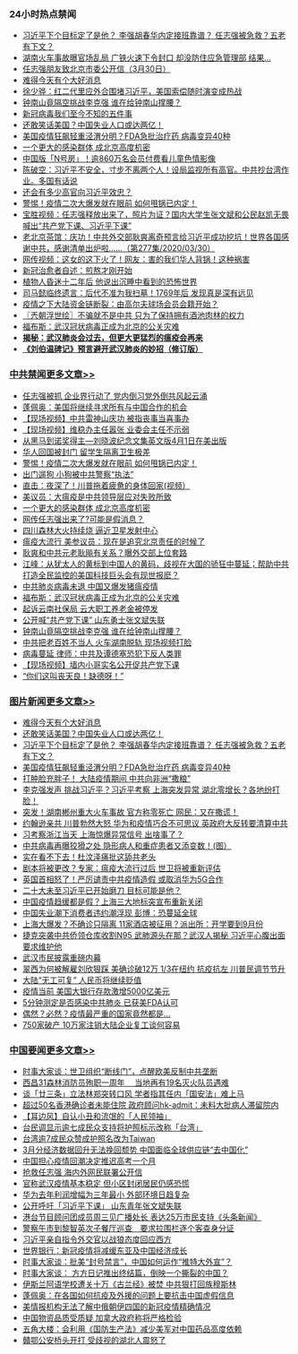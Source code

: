 <div class="catlist">
<h3>24小时热点禁闻</h3>
<ul>
<li><a href="https://github.com/fqnews/bnews/blob/master/topimagenews/20200331/1303489.md">习近平下个目标定了是他？ 李强胡春华内定接班靠谱？ 任志强被急救？五老有下文？</a></li>
<li><a href="https://github.com/fqnews/bnews/blob/master/cbnews/20200330/1303415.md">湖南火车事故曝官场乱局 广铁火速下令封口 却没防住应急管理部 结果…</a></li>
<li><a href="https://github.com/fqnews/bnews/blob/master/baitai/20200331/1303652.md">任志强朋友致北京市委公开信（3月30日）</a></li>
<li><a href="https://github.com/fqnews/bnews/blob/master/topimagenews/20200331/1303798.md">难得今天有个大好消息</a></li>
<li><a href="https://github.com/fqnews/bnews/blob/master/baitai/20200331/1303574.md">徐少骅&#65306;红二代里应外合围堵习近平&#65292;美国索偿随时演变成热战</a></li>
<li><a href="https://github.com/fqnews/bnews/blob/master/cbnews/20200331/1303740.md">钟南山竟隔空挑战李克强 谁在给钟南山撑腰？</a></li>
<li><a href="https://github.com/fqnews/bnews/blob/master/cbnews/20200331/1303572.md">新冠病毒我们至今不知的五件事</a></li>
<li><a href="https://github.com/fqnews/bnews/blob/master/topimagenews/20200331/1303672.md">还敢笑话美国？中国失业人口或达两亿！</a></li>
<li><a href="https://github.com/fqnews/bnews/blob/master/topimagenews/20200330/1303428.md">美国疫情狂飙轻重泾渭分明？FDA急批治疗药 病毒变异40种</a></li>
<li><a href="https://github.com/fqnews/bnews/blob/master/cbnews/20200331/1303892.md">一个更大的感染群体 成北京高度机密</a></li>
<li><a href="https://github.com/fqnews/bnews/blob/master/cbnews/20200331/1303528.md">中国版「N号房」！逾860万名会员付费看儿童色情影像</a></li>
<li><a href="https://github.com/fqnews/bnews/blob/master/cbnews/20200331/1303645.md">陈破空：习近平不安全，寸步不离两个人！设局监视所有高官。中共抄台湾作业。多国有话说 </a></li>
<li><a href="https://github.com/fqnews/bnews/blob/master/ssgc/20200330/1303457.md">还会有多少高官向习近平效忠？</a></li>
<li><a href="https://github.com/fqnews/bnews/blob/master/cbnews/20200331/1303921.md">警惕！疫情二次大爆发就在眼前 如何甩锅已内定！</a></li>
<li><a href="https://github.com/fqnews/bnews/blob/master/bannedvideo/20200331/1303510.md">宝胜视频：任志强释放出来了，照片为证？国内大学生张文斌和公民赵凯无畏喊出“共产党下课、习近平下课”</a></li>
<li><a href="https://github.com/fqnews/bnews/blob/master/bannedvideo/20200331/1303664.md">老北京茶馆：庆功！中共外交部耿爽离奇预言给习近平成功挖坑！世界各国感谢中共，感谢清单出炉啦……（第277集/2020/03/30） </a></li>
<li><a href="https://github.com/fqnews/bnews/blob/master/cnnews/20200331/1303751.md">网传视频：这女的这下火了！网友：害的我们华人背锅！这种祸害</a></li>
<li><a href="https://github.com/fqnews/bnews/blob/master/ssgc/20200331/1303642.md">新冠治愈者自述：煎熬才刚开始</a></li>
<li><a href="https://github.com/fqnews/bnews/blob/master/funmedia/20200331/1303607.md">植物人昏迷十二年后 他说出沉睡中看到的恐怖世界</a></li>
<li><a href="https://github.com/fqnews/bnews/blob/master/funmedia/20200331/1303632.md">司马懿临终遗言：后代不准为我扫墓！1769年后 发现真是深有远见</a></li>
<li><a href="https://github.com/fqnews/bnews/blob/master/headline/20200330/1303435.md">疫情之下大陆资金链断裂：由高尔夫球场会员会籍开始？</a></li>
<li><a href="https://github.com/fqnews/bnews/blob/master/ssgc/20200331/1303590.md">〖兲朝浮世绘〗不骗就不是中共 只为了保持拥有酒池肉林的权力</a></li>
<li><a href="https://github.com/fqnews/bnews/blob/master/cbnews/20200331/1303804.md">福布斯：武汉冠状病毒正成为北京的公关灾难</a></li>
<li><b><a href="https://github.com/fqnews/bnews/blob/master/comments/20200211/1275071.md" target="_blank">揭秘：武汉肺炎会过去，但更大更猛烈的瘟疫会再来</a></b></li>
<li><b><a href="https://github.com/fqnews/bnews/blob/master/comments/20200207/1272816.md" target="_blank">《刘伯温碑记》预言避开武汉肺炎的妙招（修订版）</a></b></li>
</ul>
</div>

<div class="catlist">
<h3><a href="https://github.com/fqnews/bnews/blob/master/cbnews/" target="_blank">中共禁闻</a><span><a href="https://github.com/fqnews/bnews/blob/master/cbnews/" target="_blank" rel="nofollow">更多文章>></a></span></h3>
<ul>
<li><a href="https://github.com/fqnews/bnews/blob/master/cbnews/20200331/1304006.md" target="_blank">任志强被抓 企业界行动了 党内倒习党外倒共风起云涌</a></li>
<li><a href="https://github.com/fqnews/bnews/blob/master/cbnews/20200331/1303997.md" target="_blank">蓬佩奥：美国将继续寻求所有与中国合作的机会</a></li>
<li><a href="https://github.com/fqnews/bnews/blob/master/cbnews/20200331/1303963.md" target="_blank">【现场视频】中共雷神山庆功 被指丧事当喜事办</a></li>
<li><a href="https://github.com/fqnews/bnews/blob/master/cbnews/20200331/1303962.md" target="_blank">【现场视频】维稳办主任嚣张 业委会主任不示弱</a></li>
<li><a href="https://github.com/fqnews/bnews/blob/master/cbnews/20200331/1303961.md" target="_blank">从黑马到诺奖得主—刘晓波纪念文集英文版4月1日在美出版</a></li>
<li><a href="https://github.com/fqnews/bnews/blob/master/cbnews/20200331/1303950.md" target="_blank">华人回国被封门 留学生隔离卫生极差</a></li>
<li><a href="https://github.com/fqnews/bnews/blob/master/cbnews/20200331/1303921.md" target="_blank">警惕！疫情二次大爆发就在眼前 如何甩锅已内定！</a></li>
<li><a href="https://github.com/fqnews/bnews/blob/master/cbnews/20200331/1303911.md" target="_blank">出门遛狗 小狗被中共警察“执法”</a></li>
<li><a href="https://github.com/fqnews/bnews/blob/master/cbnews/20200331/1303904.md" target="_blank">直击：夜深了！川普拖着疲惫的身体回家(视频）</a></li>
<li><a href="https://github.com/fqnews/bnews/blob/master/cbnews/20200331/1303899.md" target="_blank">美议员：大瘟疫是中共领导层应对失败所致</a></li>
<li><a href="https://github.com/fqnews/bnews/blob/master/cbnews/20200331/1303892.md" target="_blank">一个更大的感染群体 成北京高度机密</a></li>
<li><a href="https://github.com/fqnews/bnews/blob/master/cbnews/20200331/1303881.md" target="_blank">网传任志强出来了?可能是假消息？</a></li>
<li><a href="https://github.com/fqnews/bnews/blob/master/cbnews/20200331/1303883.md" target="_blank">四川森林大火持续烧 逼近卫星发射中心</a></li>
<li><a href="https://github.com/fqnews/bnews/blob/master/cbnews/20200331/1303868.md" target="_blank">瘟疫大流行 美参议员：现在是追究北京责任的时候了</a></li>
<li><a href="https://github.com/fqnews/bnews/blob/master/cbnews/20200331/1303850.md" target="_blank">耿爽和中共元老耿飚有关系？曝外交部上位套路</a></li>
<li><a href="https://github.com/fqnews/bnews/blob/master/cbnews/20200331/1303817.md" target="_blank">江峰：从犹太人的黄标到中国人的黄码，歧视在大国的骄狂中蔓延；帮助中共打造全民监控的美国科技巨头会有现世报麽？</a></li>
<li><a href="https://github.com/fqnews/bnews/blob/master/cbnews/20200331/1303811.md" target="_blank">中共肺炎病毒未退 中国又爆发猪瘟疫情</a></li>
<li><a href="https://github.com/fqnews/bnews/blob/master/cbnews/20200331/1303804.md" target="_blank">福布斯：武汉冠状病毒正成为北京的公关灾难</a></li>
<li><a href="https://github.com/fqnews/bnews/blob/master/cbnews/20200331/1303800.md" target="_blank">起诉云南社保局 云大职工养老金被停发</a></li>
<li><a href="https://github.com/fqnews/bnews/blob/master/cbnews/20200331/1303799.md" target="_blank">公开喊“共产党下课” 山东勇士张文斌失联</a></li>
<li><a href="https://github.com/fqnews/bnews/blob/master/cbnews/20200331/1303740.md" target="_blank">钟南山竟隔空挑战李克强 谁在给钟南山撑腰？</a></li>
<li><a href="https://github.com/fqnews/bnews/blob/master/cbnews/20200331/1303739.md" target="_blank">中共把老百姓不当人 火车湖南脱轨 现场视频打脸</a></li>
<li><a href="https://github.com/fqnews/bnews/blob/master/cbnews/20200331/1303721.md" target="_blank">病毒蔓延 律师：中共及谭德塞恐犯下反人类罪</a></li>
<li><a href="https://github.com/fqnews/bnews/blob/master/cbnews/20200331/1303720.md" target="_blank">【现场视频】墙内小哥实名公开促共产党下课</a></li>
<li><a href="https://github.com/fqnews/bnews/blob/master/cbnews/20200331/1303719.md" target="_blank">“你们这叫丧天良！缺德呀！”</a></li>

</ul>
</div>
<div class="catlist">
<h3><a href="https://github.com/fqnews/bnews/blob/master/topimagenews/" target="_blank">图片新闻</a><span><a href="https://github.com/fqnews/bnews/blob/master/topimagenews/" target="_blank" rel="nofollow">更多文章>></a></span></h3>
<ul>
<li><a href="https://github.com/fqnews/bnews/blob/master/topimagenews/20200331/1303798.md" target="_blank">难得今天有个大好消息</a></li>
<li><a href="https://github.com/fqnews/bnews/blob/master/topimagenews/20200331/1303672.md" target="_blank">还敢笑话美国？中国失业人口或达两亿！</a></li>
<li><a href="https://github.com/fqnews/bnews/blob/master/topimagenews/20200331/1303489.md" target="_blank">习近平下个目标定了是他？ 李强胡春华内定接班靠谱？ 任志强被急救？五老有下文？</a></li>
<li><a href="https://github.com/fqnews/bnews/blob/master/topimagenews/20200330/1303428.md" target="_blank">美国疫情狂飙轻重泾渭分明？FDA急批治疗药 病毒变异40种</a></li>
<li><a href="https://github.com/fqnews/bnews/blob/master/topimagenews/20200330/1303427.md" target="_blank">打肿脸充胖子！ 大陆疫情期间 中共向非洲“撒粮”</a></li>
<li><a href="https://github.com/fqnews/bnews/blob/master/topimagenews/20200330/1303326.md" target="_blank">李克强发声 挑战习近平？习近平考察 上海突发异常 湖北零增长？各地纷打脸！</a></li>
<li><a href="https://github.com/fqnews/bnews/blob/master/topimagenews/20200330/1303308.md" target="_blank">突发！湖南郴州重大火车事故 官方称零死亡 网民：又在撒谎！</a></li>
<li><a href="https://github.com/fqnews/bnews/blob/master/topimagenews/20200330/1303292.md" target="_blank">约翰逊亲共 川普勃然大怒 华为和疫情巧合不可思议 英政府大反转要清算中共</a></li>
<li><a href="https://github.com/fqnews/bnews/blob/master/topimagenews/20200330/1303284.md" target="_blank">习考察浙江当天 上海惊爆异常信号 出啥事了？</a></li>
<li><a href="https://github.com/fqnews/bnews/blob/master/topimagenews/20200330/1303268.md" target="_blank">中共病毒再曝狡猾之处 隐形病人和重症患者又添变数！(图）</a></li>
<li><a href="https://github.com/fqnews/bnews/blob/master/topimagenews/20200330/1303237.md" target="_blank">实在看不下去！杜汶泽痛批这舔共老头</a></li>
<li><a href="https://github.com/fqnews/bnews/blob/master/topimagenews/20200330/1303236.md" target="_blank">剧本将被更改？专家：瘟疫大流行过后 世卫将被重新评估</a></li>
<li><a href="https://github.com/fqnews/bnews/blob/master/topimagenews/20200330/1303155.md" target="_blank">英国首相怒了！严厉谴责中共疫情造假 或取消华为5G合作</a></li>
<li><a href="https://github.com/fqnews/bnews/blob/master/topimagenews/20200330/1302991.md" target="_blank">二十大未至习近平已开始磨刀 目标可能是他？</a></li>
<li><a href="https://github.com/fqnews/bnews/blob/master/topimagenews/20200330/1302911.md" target="_blank">中国疫情趋缓都是假？上海三大地标突宣布重新关闭</a></li>
<li><a href="https://github.com/fqnews/bnews/blob/master/topimagenews/20200330/1302854.md" target="_blank">中国失业潮下消费者违约潮浮现 彭博：恐蔓延全球</a></li>
<li><a href="https://github.com/fqnews/bnews/blob/master/topimagenews/20200330/1302804.md" target="_blank">上海大爆发？不确诊只隔离 11家酒店被征用？派出所：开学要到9月份</a></li>
<li><a href="https://github.com/fqnews/bnews/blob/master/topimagenews/20200329/1302796.md" target="_blank">捷克突袭中共侨领仓库收割N95 武肺源头在那？武汉人揭秘 习近平心腹出面要求维护他</a></li>
<li><a href="https://github.com/fqnews/bnews/blob/master/topimagenews/20200329/1302773.md" target="_blank">武汉市民披露重磅内幕</a></li>
<li><a href="https://github.com/fqnews/bnews/blob/master/topimagenews/20200329/1302695.md" target="_blank">翠西为何被解雇刘欣狠踩 美确诊破12万 1/3在纽约 抗疫抗左 川普民调节节升</a></li>
<li><a href="https://github.com/fqnews/bnews/blob/master/topimagenews/20200329/1302675.md" target="_blank">大陆“无工可复” 人民币将继续贬值</a></li>
<li><a href="https://github.com/fqnews/bnews/blob/master/topimagenews/20200329/1302625.md" target="_blank">疫情当前 美国大银行存款激增5000亿美元</a></li>
<li><a href="https://github.com/fqnews/bnews/blob/master/topimagenews/20200329/1302624.md" target="_blank">5分钟测定是否感染中共肺炎 已获美FDA认可</a></li>
<li><a href="https://github.com/fqnews/bnews/blob/master/topimagenews/20200329/1302616.md" target="_blank">偶然？必然？疫情最严重的国家竟然都是&#8230;</a></li>
<li><a href="https://github.com/fqnews/bnews/blob/master/topimagenews/20200329/1302554.md" target="_blank">750家破产 10万家注销大陆企业复工谈何容易</a></li>

</ul>
</div>
<div class="catlist">
<h3><a href="https://github.com/fqnews/bnews/blob/master/headline/" target="_blank">中国要闻</a><span><a href="https://github.com/fqnews/bnews/blob/master/headline/" target="_blank" rel="nofollow">更多文章>></a></span></h3>
<ul>
<li><a href="https://github.com/fqnews/bnews/blob/master/headline/20200331/1304021.md" target="_blank">时事大家谈：世卫组织“断线门”，点醒欧美反制中共垄断</a></li>
<li><a href="https://github.com/fqnews/bnews/blob/master/headline/20200331/1304010.md" target="_blank">西昌31森林消防员殉职一周年 　当地再有19名灭火队员遇难</a></li>
<li><a href="https://github.com/fqnews/bnews/blob/master/headline/20200331/1304009.md" target="_blank">谈「廿三条」立法林郑突转口风    学者指其任内「国安法」难上马</a></li>
<li><a href="https://github.com/fqnews/bnews/blob/master/headline/20200331/1304008.md" target="_blank">超过50名香港确诊者未能住院    政府顾问hk-admit：未料大批病人滞留院内</a></li>
<li><a href="https://github.com/fqnews/bnews/blob/master/headline/20200331/1304007.md" target="_blank">【耳边风】自认小丑和流氓的「人民领袖」</a></li>
<li><a href="https://github.com/fqnews/bnews/blob/master/headline/20200331/1304000.md" target="_blank">台民调显示逾七成民众支持将护照标示改称「台湾」</a></li>
<li><a href="https://github.com/fqnews/bnews/blob/master/headline/20200331/1303992.md" target="_blank">台湾逾7成民众赞成护照名改为Taiwan</a></li>
<li><a href="https://github.com/fqnews/bnews/blob/master/headline/20200331/1303991.md" target="_blank">3月分经济数据回升无法挽回颓势  中国面临全球供应链“去中国化”</a></li>
<li><a href="https://github.com/fqnews/bnews/blob/master/headline/20200331/1303982.md" target="_blank">中国担心疫情回潮决定推迟高考一个月</a></li>
<li><a href="https://github.com/fqnews/bnews/blob/master/headline/20200331/1303981.md" target="_blank">抢救任志强    海内外网民联署公开信</a></li>
<li><a href="https://github.com/fqnews/bnews/blob/master/headline/20200331/1303974.md" target="_blank">官称武汉疫情基本稳定   但小区封闭居民仍感恐慌</a></li>
<li><a href="https://github.com/fqnews/bnews/blob/master/headline/20200331/1303970.md" target="_blank">华为去年利润增幅为三年最小 外部环境日趋复杂</a></li>
<li><a href="https://github.com/fqnews/bnews/blob/master/headline/20200331/1303969.md" target="_blank">公开呼吁「习近平下课」  山东青年张文斌失联</a></li>
<li><a href="https://github.com/fqnews/bnews/blob/master/headline/20200331/1303968.md" target="_blank">港台节目顾问团成员周三见广播处长    表达25万市民支持《头条新闻》</a></li>
<li><a href="https://github.com/fqnews/bnews/blob/master/headline/20200331/1303967.md" target="_blank">警察午市到黎智英次子餐厅巡查　要求拉围栏逐个客查身分证</a></li>
<li><a href="https://github.com/fqnews/bnews/blob/master/headline/20200331/1303966.md" target="_blank">习近平亲自指令外交官以战狼态度回应西方</a></li>
<li><a href="https://github.com/fqnews/bnews/blob/master/headline/20200331/1303919.md" target="_blank">世界银行：新冠疫情将减缓东亚及中国经济成长</a></li>
<li><a href="https://github.com/fqnews/bnews/blob/master/headline/20200331/1303829.md" target="_blank">时事大家谈：批美“封号禁言”，中国如何运作“推特大外宣”？</a></li>
<li><a href="https://github.com/fqnews/bnews/blob/master/headline/20200331/1303828.md" target="_blank">时事大家谈： 方方日记推出终结篇，倒映一个撕裂的中国？</a></li>
<li><a href="https://github.com/fqnews/bnews/blob/master/headline/20200331/1303737.md" target="_blank">伊斯兰阿语学校遭关十万《古兰经》被焚 中共狠打回族穆斯林</a></li>
<li><a href="https://github.com/fqnews/bnews/blob/master/headline/20200331/1303698.md" target="_blank">蓬佩奥：在各国如何抗疫及外援的问题上要抗击中国虚假信息</a></li>
<li><a href="https://github.com/fqnews/bnews/blob/master/headline/20200331/1303689.md" target="_blank">美情报机构无法了解中俄朝伊四国的新冠疫情精确情况</a></li>
<li><a href="https://github.com/fqnews/bnews/blob/master/headline/20200331/1303594.md" target="_blank">中国物资品质受质疑  加拿大政府称将严格检验</a></li>
<li><a href="https://github.com/fqnews/bnews/blob/master/headline/20200331/1303591.md" target="_blank">五角大楼：会利用《国防生产法》减少美军对中国药品高度依赖</a></li>
<li><a href="https://github.com/fqnews/bnews/blob/master/headline/20200331/1303587.md" target="_blank">贛鄂公安桥头开打  受歧视的湖北人震怒了</a></li>

</ul>
</div>